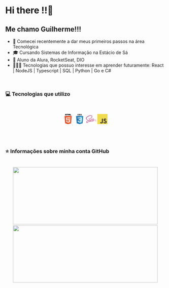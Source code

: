 # Hi there !!👋 
## Me chamo Guilherme!!!

- 👣 Comecei recentemente a dar meus primeiros passos na área Tecnológica
- 🎓 Cursando Sistemas de Informação na Estácio de Sá
- 📖 Aluno da Alura, RocketSeat, DIO
- 👨🏻‍💻 Tecnologias que possuo interesse em aprender futuramente: React | NodeJS | Typescript | SQL | Python | Go e C#

<br/>

### 💻 Tecnologias que utilizo
</br>
<p align="center">
<code><img height="32" src="https://raw.githubusercontent.com/github/explore/80688e429a7d4ef2fca1e82350fe8e3517d3494d/topics/html/html.png" alt="HTML"/></code>
<code><img height="32" src="https://raw.githubusercontent.com/github/explore/80688e429a7d4ef2fca1e82350fe8e3517d3494d/topics/css/css.png" alt="CSS"/></code>
<code><img height="32" src="https://raw.githubusercontent.com/github/explore/80688e429a7d4ef2fca1e82350fe8e3517d3494d/topics/sass/sass.png" alt="SASS"/></code>
<code><img height="32" src="https://raw.githubusercontent.com/github/explore/80688e429a7d4ef2fca1e82350fe8e3517d3494d/topics/javascript/javascript.png" alt="Javascript"/></code>
</p>

</br></br>

### ⭐ Informações sobre minha conta GitHub
</br>

<div>
<div align="center">
  <a href="https://github.com/GuilhermeCRozini">
  <img height="180em" width="456.91em" src="https://github-readme-stats.vercel.app/api?username=GuilhermeCRozini&show_icons=true&theme=chartreuse-dark&include_all_commits=true&count_private=true"/>
  <img height="180em" width="456.91em" src="https://github-readme-stats.vercel.app/api/top-langs/?username=GuilhermeCRozini&layout=compact&langs_count=7&theme=chartreuse-dark"/>
</div>
  
<!--
**GuilhermeCRozini/GuilhermeCRozini** is a ✨ _special_ ✨ repository because its `README.md` (this file) appears on your GitHub profile.

Here are some ideas to get you started:

- 🔭 I’m currently working on ...
- 🌱 I’m currently learning ...
- 👯 I’m looking to collaborate on ...
- 🤔 I’m looking for help with ...
- 💬 Ask me about ...
- 📫 How to reach me: ...
- 😄 Pronouns: ...
- ⚡ Fun fact: ...
-->
